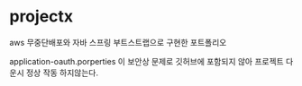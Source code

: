 # projectx
aws 무중단배포와 자바 스프링 부트스트랩으로 구현한 포트폴리오

application-oauth.porperties 이 보안상 문제로 깃허브에 포함되지 않아 프로젝트 다운시 정상 작동 하지않는다.
